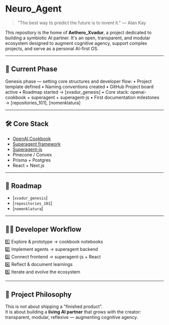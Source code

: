 # Neuro_Agent

> "The best way to predict the future is to invent it." — Alan Kay

This repository is the home of **Aethero_Xvadur**, a project dedicated to building a symbiotic AI partner. It's an open, transparent, and modular ecosystem designed to augment cognitive agency, support complex projects, and serve as a personal AI-first OS.

---

## 🚀 Current Phase

Genesis phase — setting core structures and developer flow:
	•	Project template defined
	•	Naming conventions created
	•	GitHub Project board active
	•	Roadmap started → [xvadur_genesis]
	•	Core stack: openai-cookbook + superagent + superagent-js
	•	First documentation milestones → [repositories_101], [nomenklatura]

---

## 🛠️ Core Stack

- [OpenAI Cookbook](https://github.com/openai/openai-cookbook)
- [Superagent framework](https://github.com/homanp/superagent)
- [Superagent-js](https://github.com/homanp/superagent-js)
- Pinecone / Convex
- Prisma + Postgres
- React + Next.js

---

## 🧭 Roadmap

- [`xvadur_genesis`]
- [`repositories_101`]
- [`nomenklatura`]

---

## 🧑‍💻 Developer Workflow

1️⃣ Explore & prototype → cookbook notebooks  
2️⃣ Implement agents → superagent backend  
3️⃣ Connect frontend → superagent-js + React  
4️⃣ Reflect & document learnings  
5️⃣ Iterate and evolve the ecosystem

---

## 🤝 Project Philosophy

This is not about shipping a "finished product".  
It is about building a **living AI partner** that grows with the creator:  
transparent, modular, reflexive — augmenting cognitive agency. 
